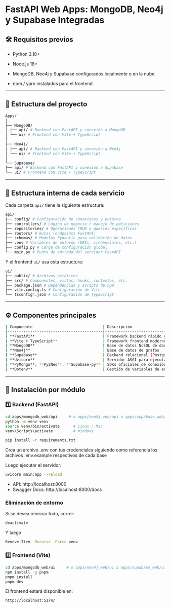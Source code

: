 # FastAPI Web Apps: MongoDB, Neo4j y Supabase Integradas

## 🛠 Requisitos previos

- Python 3.10+

- Node.js 18+

- MongoDB, Neo4j y Supabase configurados localmente o en la nube

- npm / yarn instalados para el frontend
---
## 📁 Estructura del proyecto
```bash
Apps/
│
├── MongoDB/
│ ├── api/ # Backend con FastAPI y conexión a MongoDB
│ └── ui/ # Frontend con Vite + TypeScript
│
├── Neo4j/
│ ├── api/ # Backend con FastAPI y conexión a Neo4j
│ └── ui/ # Frontend con Vite + TypeScript
│
└── Supabase/
├── api/ # Backend con FastAPI y conexión a Supabase
└── ui/ # Frontend con Vite + TypeScript
```
---


## 🧱 Estructura interna de cada servicio

Cada carpeta `api/` tiene la siguiente estructura:
```bash
api/
├── config/ # Configuración de conexiones y entorno
├── controllers/ # Lógica de negocio / manejo de peticiones
├── repositories/ # Operaciones CRUD o queries específicas
├── routers/ # Rutas (endpoints FastAPI)
├── schemas/ # Modelos Pydantic para validación de datos
├── .env # Variables de entorno (URIs, credenciales, etc.)
├── config.py # Carga de configuración global
└── main.py # Punto de entrada del servidor FastAPI
```

Y el frontend `ui/` usa esta estructura:
```bash
ui/
├── public/ # Archivos estáticos
├── src/ # Componentes, vistas, hooks, contextos, etc.
├── package.json # Dependencias y scripts de npm
├── vite.config.ts # Configuración de Vite
└── tsconfig*.json # Configuración de TypeScript
```
---
## ⚙️ Componentes principales
```bash
| Componente                               | Descripción                                    |
|------------------------------------------|------------------------------------------------|
| **FastAPI**                              | Framework backend rápido y asíncrono en Python |
| **Vite + TypeScript**                    | Framework frontend moderno para desarrollo SPA |
| **MongoDB**                              | Base de datos NoSQL de documentos              |
| **Neo4j**                                | Base de datos de grafos                        |
| **Supabase**                             | Backend relacional (PostgreSQL + API REST)     |
| **Uvicorn**                              | Servidor ASGI para ejecutar FastAPI            |
| **PyMongo**, **Py2Neo**, **Supabase-py** | SDKs oficiales de conexión                     |
| **Dotenv**                               | Gestión de variables de entorno                |
```

---

## 🧠 Instalación por módulo

### 1️⃣ Backend (FastAPI)

```bash
cd apps/mongodb_web/api     # o apps/neo4j_web/api o apps/supabase_web/api <--- hacer esto para cada bd
python -m venv venv
source venv/bin/activate      # Linux / Mac
venv\Scripts\activate         # Windows

pip install -r requirements.txt
```

Crea un archivo .env con tus credenciales siguiendo como referencia los archivos .env.example respectivos de cada base

Luego ejecutar el servidor:
```bash
uvicorn main:app --reload
```
- API: http://localhost:8000
- Swagger Docs: http://localhost:8000/docs

### Eliminación de entorno
Si se desea reiniciar todo, correr:
```bash
deactivate
```
Y luego 
```bash
Remove-Item -Recurse -Force venv
```
### 2️⃣ Frontend (Vite)
```bash
cd apps/mongodb_web/ui     # o apps/neo4j_web/ui o apps/supabase_web/ui
npm install -g pnpm
pnpm install
pnpm dev
```
El frontend estará disponible en:
```bash
http://localhost:5174/
```
